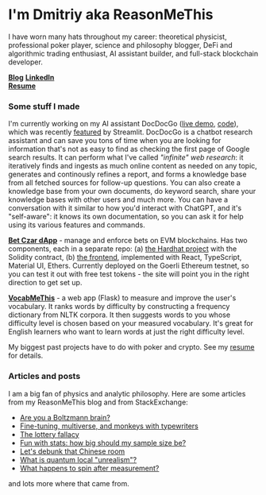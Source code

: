 # I'm Dmitriy aka ReasonMeThis

I have worn many hats throughout my career: theoretical physicist, professional poker player, science and philosophy blogger, DeFi and algorithmic trading enthusiast, AI assistant builder, and full-stack blockchain developer. 

**[Blog](https://www.reasonmethis.com)**
**[LinkedIn](https://linkedin/in/dmitriyvasilyuk)**  
**[Resume][resume]**

### Some stuff I made 

I'm currently working on my AI assistant DocDocGo ([live demo](https://docdocgo.streamlit.app), [code](https://github.com/reasonmethis/docdocgo-core/)), which was recently [featured](https://www.linkedin.com/posts/streamlit_ai-rag-chatgpt-activity-7189352534971486208-woYY/?utm_source=share&utm_medium=member_desktop) by Streamlit. DocDocGo is a chatbot research assistant and can save you tons of time when you are looking for information that's not as easy to find as checking the first page of Google search results. It can perform what I've called _"infinite" web research_: it iteratively finds and ingests as much online content as needed on any topic, generates and continously refines a report, and forms a knowledge base from all fetched sources for follow-up questions. You can also create a knowledge base from your own documents, do keyword search, share your knowledge bases with other users and much more. You can have a conversation with it similar to how you'd interact with ChatGPT, and it's "self-aware": it knows its own documentation, so you can ask it for help using its various features and commands.

**[Bet Czar dApp](https://reasonmethis.github.io/bet-czar-frontend)** - manage and enforce bets on EVM blockchains. Has two components, each in a separate repo: (a) [the Hardhat project](https://github.com/reasonmethis/bet-czar-contract-solidity) with the Solidity contract, (b) [the frontend](https://github.com/reasonmethis/bet-czar-frontend), implemented with React, TypeScript, Material UI, Ethers. Currently deployed on the Goerli Ethereum testnet, so you can test it out with free test tokens - the site will point you in the right direction to get set up.

**[VocabMeThis](https://www.reasonmethis.com/2021/05/vocabmethis-measure-and-improve-your.html)** - a web app (Flask) to measure and improve the user's vocabulary. It ranks words by difficulty by constructing a frequency dictionary from NLTK corpora. It then suggests words to you whose difficulty level is chosen based on your measured vocabulary. It's great for English learners who want to learn words at just the right difficulty level.

My biggest past projects have to do with poker and crypto. See my [resume][resume] for details.

### Articles and posts

I am a big fan of physics and analytic philosophy. Here are some articles from my ReasonMeThis blog and from StackExchange:

* [Are you a Boltzmann brain?](https://www.reasonmethis.com/2021/02/are-you-boltzmann-brain.html)
* [Fine-tuning, multiverse, and monkeys with typewriters](https://www.reasonmethis.com/2021/01/fine-tuning-multiverse-and-monkeys.html)
* [The lottery fallacy](https://www.reasonmethis.com/2021/03/the-lottery-fallacy.html)
* [Fun with stats: how big should my sample size be?](https://www.reasonmethis.com/2022/10/fun-with-stats-how-big-should-my-sample.html)
* [Let's debunk that Chinese room](https://www.reasonmethis.com/2021/07/lets-try-to-debunk-that-chinese-room.html)
* [What is quantum local "unrealism"?](https://physics.stackexchange.com/a/600229/280578)
* [What happens to spin after measurement?](https://physics.stackexchange.com/questions/597862/what-happens-to-spin-after-measurement-does-it-evolve-and-randomise-like-positi/597872#597872)

and lots more where that came from.

[resume]: https://github.com/reasonmethis/resume/
